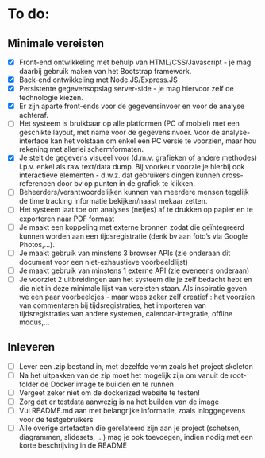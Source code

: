 # To do:

## Minimale vereisten

- [x] Front-end ontwikkeling met behulp van HTML/CSS/Javascript - je mag daarbij gebruik maken van het Bootstrap framework. 
- [x] Back-end ontwikkeling met Node.JS/Express.JS
- [x] Persistente gegevensopslag server-side - je mag hiervoor zelf de technologie kiezen.
- [x] Er zijn aparte front-ends voor de gegevensinvoer en voor de analyse achteraf. 
- [ ] Het systeem is bruikbaar op alle platformen (PC of mobiel) met een geschikte layout, met name voor de gegevensinvoer. Voor de analyse-interface kan het volstaan om enkel een PC versie te voorzien, maar hou rekening met allerlei schermformaten.
- [x] Je stelt de gegevens visueel voor (d.m.v. grafieken of andere methodes) i.p.v. enkel als raw text/data dump. Bij voorkeur voorzie je hierbij ook interactieve elementen - d.w.z. dat gebruikers dingen kunnen cross-referencen door bv op punten in de grafiek te klikken.
- [ ] Beheerders/verantwoordelijken kunnen van meerdere mensen tegelijk de time tracking informatie bekijken/naast mekaar zetten.
- [ ] Het systeem laat toe om analyses (netjes) af te drukken op papier en te exporteren naar PDF formaat
- [ ] Je maakt een koppeling met externe bronnen zodat die geïntegreerd kunnen worden aan een tijdsregistratie (denk bv aan foto’s via Google Photos,...). 
- [ ] Je maakt gebruik van minstens 3 browser APIs (zie onderaan dit document voor een niet-exhaustieve voorbeeldlijst)
- [ ] Je maakt gebruik van minstens 1 externe API (zie eveneens onderaan)
- [ ] Je voorziet 2 uitbreidingen aan het systeem die je zelf bedacht hebt en die niet in deze minimale lijst van vereisten staan. Als inspiratie geven we een paar voorbeeldjes - maar wees zeker zelf creatief : het voorzien van commentaren bij tijdsregistraties, het importeren van tijdsregistraties van andere systemen, calendar-integratie, offline modus,...

## Inleveren

- [ ] Lever een .zip bestand in, met dezelfde vorm zoals het project skeleton
- [ ] Na het uitpakken van de zip moet het mogelijk zijn om vanuit de root-folder de Docker image te builden en te runnen
- [ ] Vergeet zeker niet om de dockerized website te testen!
- [ ] Zorg dat er testdata aanwezig is na het builden van de image
- [ ] Vul README.md aan met belangrijke informatie, zoals inloggegevens voor de testgebruikers
- [ ] Alle overige artefacten die gerelateerd zijn aan je project (schetsen, diagrammen, slidesets, ...) mag je ook toevoegen, indien nodig met een korte beschrijving in de README